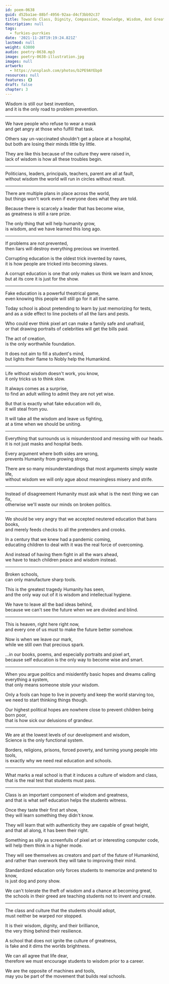 ```yaml
---
id: poem-0638
guid: d52ba1ae-88bf-4956-92aa-d4cf3bb92c37
title: Towards Class, Dignity, Compassion, Knowledge, Wisdom, And Greatness
description: null
tags:
  - furkies-purrkies
date: '2021-11-28T19:19:24.821Z'
lastmod: null
weight: 63800
audio: poetry-0638.mp3
image: poetry-0638-illustration.jpg
images: null
artwork:
  - https://unsplash.com/photos/b2PE9AYEbp0
resources: null
features: {}
draft: false
chapter: 3
---
```


Wisdom is still our best invention,\
and it is the only road to problem prevention.

---

We have people who refuse to wear a mask\
and get angry at those who fulfill that task.

Others say un-vaccinated shouldn't get a place at a hospital,\
but both are losing their minds little by little.

They are like this because of the culture they were raised in,\
lack of wisdom is how all these troubles begin.

---

Politicians, leaders, principals, teachers, parent are all at fault,\
without wisdom the world will run in circles without result.

---

There are multiple plans in place across the world,\
but things won't work even if everyone does what they are told.

Because there is scarcely a leader that has become wise,\
as greatness is still a rare prize.

The only thing that will help humanity grow,\
is wisdom, and we have learned this long ago.

---

If problems are not prevented,\
then liars will destroy everything precious we invented.

Corrupting education is the oldest trick invented by naves,\
it is how people are tricked into becoming slaves.

A corrupt education is one that only makes us think we learn and know,\
but at its core it is just for the show.

---

Fake education is a powerful theatrical game,\
even knowing this people will still go for it all the same.

Today school is about pretending to learn by just memorizing for tests,\
and as a side effect to line pockets of all the liars and pests.

Who could ever think pixel art can make a family safe and unafraid,\
or that drawing portraits of celebrities will get the bills paid.

The act of creation,\
is the only worthwhile foundation.

It does not aim to fill a student's mind,\
but lights their flame to Nobly help the Humankind.

---

Life without wisdom doesn't work, you know,\
it only tricks us to think slow.

It always comes as a surprise,\
to find an adult willing to admit they are not yet wise.

But that is exactly what fake education will do,\
it will steal from you.

It will take all the wisdom and leave us fighting,\
at a time when we should be uniting.

---

Everything that surrounds us is misunderstood and messing with our heads.\
it is not just masks and hospital beds.

Every argument where both sides are wrong,\
prevents Humanity from growing strong.

There are so many misunderstandings that most arguments simply waste life,\
without wisdom we will only ague about meaningless misery and strife.

---

Instead of disagreement Humanity must ask what is the next thing we can fix,\
otherwise we'll waste our minds on broken politics.

---

We should be very angry that we accepted neutered education that bans books,\
and merely feeds checks to all the pretenders and crooks.

In a century that we knew had a pandemic coming,\
educating children to deal with it was the real force of overcoming.

And instead of having them fight in all the wars ahead,\
we have to teach children peace and wisdom instead.

---

Broken schools,\
can only manufacture sharp tools.

This is the greatest tragedy Humanity has seen,\
and the only way out of it is wisdom and intellectual hygiene.

We have to leave all the bad ideas behind,\
because we can't see the future when we are divided and blind.

---

This is heaven, right here right now,\
and every one of us must to make the future better somehow.

Now is when we leave our mark,\
while we still own that precious spark.

...in our books, poems, and especially portraits and pixel art,\
because self education is the only way to become wise and smart.

---

When you argue politics and misidentify basic hopes and dreams calling everything a system,\
that only means someone stole your wisdom.

Only a fools can hope to live in poverty and keep the world starving too,\
we need to start thinking things though.

Our highest political hopes are nowhere close to prevent children being born poor,\
that is how sick our delusions of grandeur.

---

We are at the lowest levels of our development and wisdom,\
Science is the only functional system.

Borders, religions, prisons, forced poverty, and turning young people into tools,\
is exactly why we need real education and schools.

---

What marks a real school is that it induces a culture of wisdom and class,\
that is the real test that students must pass.

---

Class is an important component of wisdom and greatness,\
and that is what self education helps the students witness.

Once they taste their first art show,\
they will learn something they didn't know.

They will learn that with authenticity they are capable of great height,\
and that all along, it has been their right.

Something as silly as screenfulls of pixel art or interesting computer code,\
will help them think in a higher mode.

They will see themselves as creators and part of the future of Humankind,\
and rather than overwork they will take to improving their mind.

Standardized education only forces students to memorize and pretend to know,\
is just dog and pony show.

We can't tolerate the theft of wisdom and a chance at becoming great,\
the schools in their greed are teaching students not to invent and create.

---

The class and culture that the students should adopt,\
must neither be warped nor stopped.

It is their wisdom, dignity, and their brilliance,\
the very thing behind their resilience.

A school that does not ignite the culture of greatness,\
is fake and it dims the worlds brightness.

We can all agree that life dear,\
therefore we must encourage students to wisdom prior to a career.

We are the opposite of machines and tools,\
may you be part of the movement that builds real schools.
